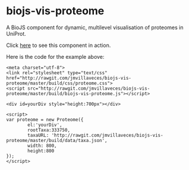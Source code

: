 biojs-vis-proteome
==================

A BioJS component for dynamic, multilevel visualisation of proteomes in UniProt.

Click [here](http://jmvillaveces.github.io/biojs-vis-proteome/example.html) to see this component in action.

Here is the code for the example above:
```
<meta charset="utf-8">
<link rel="stylesheet" type="text/css" href="http://rawgit.com/jmvillaveces/biojs-vis-proteome/master/build/css/proteome.css">
<script src="http://rawgit.com/jmvillaveces/biojs-vis-proteome/master/build/biojs-vis-proteome.js"></script>

<div id=yourDiv style="height:700px"></div>

<script>
var proteome = new Proteome({
        el:'yourDiv', 
        rootTaxa:333750,
        taxaURL: 'http://rawgit.com/jmvillaveces/biojs-vis-proteome/master/build/data/taxa.json',
        width: 800,
        height:800
});
</script>
```

